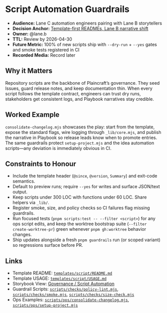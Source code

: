 # Script Automation Guardrails

- **Audience:** Lane C automation engineers pairing with Lane B storytellers
- **Decision Anchor:** [Template-first READMEs, Lane B narrative shift](https://github.com/louis-pvs/plaincraft/blob/main/templates/ideas/decision.md)
- **Owner:** @lane.b
- **TTL:** Review by 2026-04-30
- **Future Metric:** 100% of new scripts ship with `--dry-run` + `--yes` gates and smoke tests registered in CI
- **Recorded Media:** Record later

## Why it Matters

Repository scripts are the backbone of Plaincraft’s governance. They seed Issues, guard release notes, and keep documentation thin. When every script follows the template contract, engineers can trust dry runs, stakeholders get consistent logs, and Playbook narratives stay credible.

## Worked Example

`consolidate-changelog.mjs` showcases the play: start from the template, expose the standard flags, wire logging through `_lib/core.mjs`, and publish the narrative in Playbook so release leads know when to promote entries. The same guardrails protect `setup-project.mjs` and the idea automation scripts—any deviation is immediately obvious in CI.

## Constraints to Honour

- Include the template header (`@since`, `@version`, `Summary`) and exit-code semantics.
- Default to preview runs; require `--yes` for writes and surface JSON/text output.
- Keep scripts under 300 LOC with functions under 60 LOC. Share helpers via `_lib/`.
- Register smoke, size, and policy checks so CI failures flag missing guardrails.
- Run focused tests (`pnpm scripts:test -- --filter <script>`) for any ops script edits, and keep the worktree bootstrap suite (`--filter create-worktree-pr`) green whenever `pnpm gh:worktree` behavior changes.
- Ship updates alongside a fresh `pnpm guardrails` run (or scoped variant) so regressions surface before PR.

## Links

- Template README: [`templates/script/README.md`](https://github.com/louis-pvs/plaincraft/blob/main/templates/script/README.md)
- Template USAGE: [`templates/script/USAGE.md`](https://github.com/louis-pvs/plaincraft/blob/main/templates/script/USAGE.md)
- Storybook View: [Governance / Script Automation](https://louis-pvs.github.io/plaincraft/storybook/?path=/docs/governance-script-automation--docs)
- Guardrail Scripts: [`scripts/checks/policy-lint.mjs`](https://github.com/louis-pvs/plaincraft/blob/main/scripts/checks/policy-lint.mjs), [`scripts/checks/smoke.mjs`](https://github.com/louis-pvs/plaincraft/blob/main/scripts/checks/smoke.mjs), [`scripts/checks/size-check.mjs`](https://github.com/louis-pvs/plaincraft/blob/main/scripts/checks/size-check.mjs)
- Ops Examples: [`scripts/ops/consolidate-changelog.mjs`](https://github.com/louis-pvs/plaincraft/blob/main/scripts/ops/consolidate-changelog.mjs), [`scripts/ops/setup-project.mjs`](https://github.com/louis-pvs/plaincraft/blob/main/scripts/ops/setup-project.mjs)

